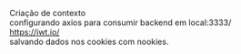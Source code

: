 
Criação de contexto <br>
configurando axios para consumir backend em local:3333/ <br>
https://jwt.io/ <br>
salvando dados nos cookies com nookies. <br>